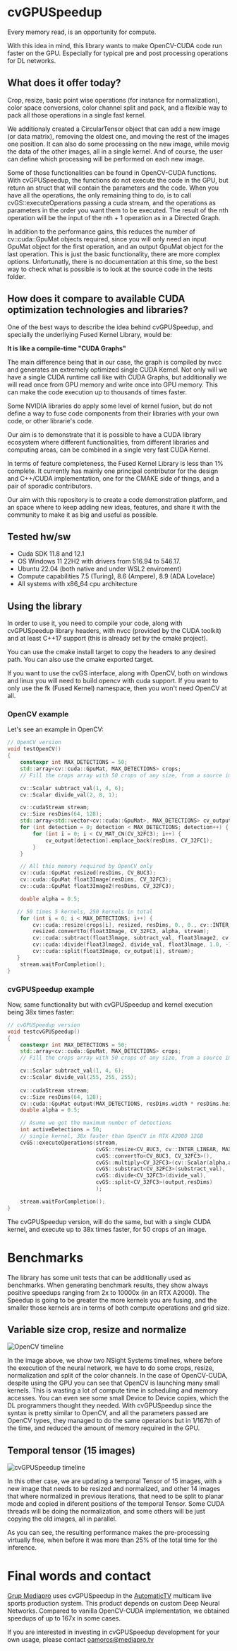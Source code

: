 # cvGPUSpeedup

Every memory read, is an opportunity for compute.

With this idea in mind, this library wants to make OpenCV-CUDA code run faster on the GPU. Especially for typical pre and post processing operations for DL networks.

## What does it offer today?

Crop, resize, basic point wise operations (for instance for normalization), color space conversions, color channel split and pack, and a flexible way to pack all those operations in a single fast kernel.

We additionaly created a CircularTensor object that can add a new image (or data matrix), removing the oldest one, and moving the rest of the images one position. It can also do some processing on the new image, while movig the data of the other images, all in a single kernel. And of course, the user can define which processing will be performed on each new image.

Some of those functionalities can be found in OpenCV-CUDA functions. With cvGPUSpeedup, the functions do not execute the code in the GPU, but return an struct that will contain the parameters and the code. When you have all the operations, the only remaining thing to do, is to call cvGS::executeOperations passing a cuda stream, and the operations as parameters in the order you want them to be executed. The result of the nth operation will be the input of the nth + 1 operation as in a Directed Graph.

In addition to the performance gains, this reduces the number of cv::cuda::GpuMat objects required, since you will only need an input GpuMat object for the first operation, and an output GpuMat object for the last operation. This is just the basic functionality, there are more complex options. Unfortunatly, there is no documentation at this time, so the best way to check what is possible is to look at the source code in the tests folder.

## How does it compare to available CUDA optimization technologies and libraries?

One of the best ways to describe the idea behind cvGPUSpeedup, and specially the underliying Fused Kernel Library, would be:

__It is like a compile-time "CUDA Graphs"__

The main difference being that in our case, the graph is compiled by nvcc and generates an extremely optimized single CUDA Kernel. Not only will we have a single CUDA runtime call like with CUDA Graphs, but additionally we will read once from GPU memory and write once into GPU memory. This can make the code execution up to thousands of times faster.

Some NVIDIA libraries do apply some level of kernel fusion, but do not define a way to fuse code components from their libraries with your own code, or other librarie's code.

Our aim is to demonstrate that it is possible to have a CUDA library ecosystem where different functionalities, from different libraries and computing areas, can be combined in a single very fast CUDA Kernel.

In terms of feature completeness, the Fused Kernel Library is less than 1% complete. It currently has mainly one principal contributor for the design and C++/CUDA implementation, one for the CMAKE side of things, and a pair of sporadic contributors.

Our aim with this repository is to create a code demonstration platform, and an space where to keep adding new ideas, features, and share it with the community to make it as big and useful as possible.
  
## Tested hw/sw
*  Cuda SDK 11.8 and 12.1
*  OS Windows 11 22H2 with drivers from 516.94 to 546.17.
*  Ubuntu 22.04 (both native and under WSL2 enviroment)   
*  Compute capabilities 7.5 (Turing), 8.6 (Ampere), 8.9 (ADA Lovelace)
*  All systems with x86_64 cpu architecture

## Using the library
In order to use it, you need to compile your code, along with cvGPUSpeedup library headers, with nvcc (provided by the CUDA toolkit) and at least C++17 support (this is already set by the cmake project).

You can use the cmake install target to copy the headers to any desired path. You can also use the cmake exported target.

If you want to use the cvGS interface, along with OpenCV, both on windows and linux you will need to build opencv with cuda support. If you want to only use the fk (Fused Kernel) namespace, then you won't need OpenCV at all.

### OpenCV example
Let's see an example in OpenCV:
```cpp
// OpenCV version
void testOpenCV()
{
    constexpr int MAX_DETECTIONS = 50;
    std::array<cv::cuda::GpuMat, MAX_DETECTIONS> crops;
    // Fill the crops array with 50 crops of any size, from a source image.

    cv::Scalar subtract_val(1, 4, 6);
    cv::Scalar divide_val(2, 8, 1);

    cv::cudaStream stream;
    cv::Size resDims(64, 128);
    std::array<std::vector<cv::cuda::GpuMat>, MAX_DETECTIONS> cv_output;
    for (int detection = 0; detection < MAX_DETECTIONS; detection++) {
        for (int i = 0; i < CV_MAT_CN(CV_32FC3); i++) {
            cv_output[detection].emplace_back(resDims, CV_32FC1);
        }
    }

    // All this memory required by OpenCV only
    cv::cuda::GpuMat resized(resDims, CV_8UC3);
    cv::cuda::GpuMat float3Image(resDims, CV_32FC3);
    cv::cuda::GpuMat float3Image2(resDims, CV_32FC3);

    double alpha = 0.5;

   // 50 times 5 kernels, 250 kernels in total
    for (int i = 0; i < MAX_DETECTIONS; i++) {
        cv::cuda::resize(crops[i], resized, resDims, 0., 0., cv::INTER_LINEAR, stream);
        resized.convertTo(float3Image, CV_32FC3, alpha, stream);
        cv::cuda::subtract(float3lmage, subtract_val, float3lmage2, cv::noArray(), -1, stream);
        cv::cuda::divide(float3lmage2, divide_val, float3lmage, 1.0, -1, stream);
        cv::cuda::split(float3Image, cv_output[i], stream);
   }
    stream.waitForCompletion();
}
``` 
### cvGPUSpeedup example
Now, same functionality but with cvGPUSpeedup and kernel execution being 38x times faster:

```c++
// cvGPUSpeedup version
void testcvGPUSpeedup()
{
    constexpr int MAX_DETECTIONS = 50;
    std::array<cv::cuda::GpuMat, MAX_DETECTIONS> crops;
    // Fill the crops array with 50 crops of any size, from a source image.

    cv::Scalar subtract_val(1, 4, 6);
    cv::Scalar divide_val(255, 255, 255);
    
    cv::cudaStream stream;
    cv::Size resDims(64, 128);
    cv::cuda::GpuMat output(MAX_DETECTIONS, resDims.width * resDims.height * CV_MAT_CN(CV_32FC3), CV_32FC1);
    double alpha = 0.5;

    // Asume we got the maximum number of detections
    int activeDetections = 50;
    // single kernel, 38x faster than OpenCV in RTX A2000 12GB
    cvGS::executeOperations(stream,
                            cvGS::resize<CV_8UC3, cv::INTER_LINEAR, MAX_DETECTIONS>(crops,resDims,activeDetections)),
                            cvGS::convertTo<CV_8UC3, CV_32FC3>(),
                            cvGS::multiply<CV_32FC3>(cv::Scalar(alpha,alpha,alpha)),
                            cvGS::substract<CV_32FC3>(substract_val),
                            cvGS::divide<CV_32FC3>(divide_val),
                            cvGS::split<CV_32FC3>(output,resDims)
                            );

    stream.waitForCompletion();
}
```

The cvGPUSpeedup version, will do the same, but with a single CUDA kernel, and execute up to 38x times faster, for 50 crops of an image.

# Benchmarks

The library has some unit tests that can be additionally used as benchmarks. When generating benchmark results, they show always positive speedups ranging from 2x to 10000x (in an RTX A2000). The Speedup is going to be greater the more kernels you are fusing, and the smaller those kernels are in terms of both compute operations and grid size. 
## Variable size crop, resize and normalize

![OpenCV timeline](https://github.com/morousg/cvGPUSpeedup/blob/main/images/NSightSystemsTimeline1.png) 
   
In the image above, we show two NSight Systems timelines, where before the execution of the neural network, we have to do some crops, resize, normalization and split of the color channels. 
In the case of OpenCV-CUDA, despite using the GPU you can see that OpenCV is launching many small kernels. This is wasting a lot of compute time in scheduling and memory accesses. You can even see some small Device to Device copies, which the DL programmers thought they needed.
With cvGPUSpeedup since the syntax is pretty similar to OpenCV, and all the parameters passed are OpenCV types, they managed to do the same operations but in 1/167th of the time, and reduced the amount of memory required in the GPU.

## Temporal tensor (15 images)

![cvGPUSpeedup timeline](https://github.com/morousg/cvGPUSpeedup/blob/main/images/NsightSystemsTimeline2.png) 

In this other case, we are updating a temporal Tensor of 15 images, with a new image that needs to be resized and normalized, and other 14 images that where normalized in previous iterations, that need to be split to planar mode and copied in diferent positions of the temporal Tensor. Some CUDA threads will be doing the normalization, and some others will be just copying the old images, all in parallel.

As you can see, the resulting performance makes the pre-processing virtually free, when before it was more than 25% of the total time for the inference.

# Final words and contact
[Grup Mediapro](https://www.mediapro.tv) uses cvGPUSpeedup in the [AutomaticTV](https://www.automatic.tv) multicam live sports production system.  This product depends on custom Deep Neural Networks. Compared to vanilla OpenCV-CUDA implementation,  we obtained speedups of up to 167x in some cases.

If you are interested in investing in cvGPUSpeedup development for your own usage, please contact <oamoros@mediapro.tv>
